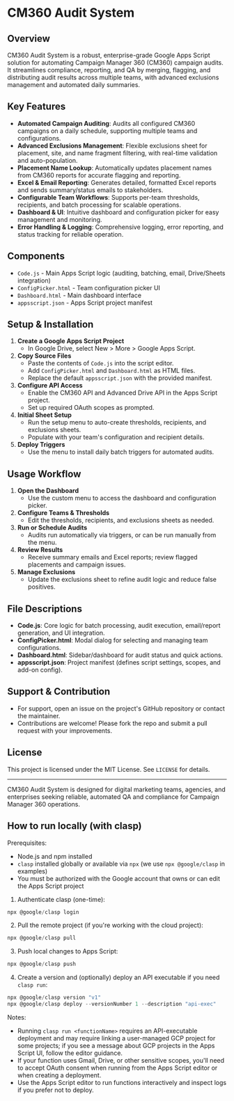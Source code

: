 
# CM360 Audit System

## Overview
CM360 Audit System is a robust, enterprise-grade Google Apps Script solution for automating Campaign Manager 360 (CM360) campaign audits. It streamlines compliance, reporting, and QA by merging, flagging, and distributing audit results across multiple teams, with advanced exclusions management and automated daily summaries.

## Key Features
- **Automated Campaign Auditing**: Audits all configured CM360 campaigns on a daily schedule, supporting multiple teams and configurations.
- **Advanced Exclusions Management**: Flexible exclusions sheet for placement, site, and name fragment filtering, with real-time validation and auto-population.
- **Placement Name Lookup**: Automatically updates placement names from CM360 reports for accurate flagging and reporting.
- **Excel & Email Reporting**: Generates detailed, formatted Excel reports and sends summary/status emails to stakeholders.
- **Configurable Team Workflows**: Supports per-team thresholds, recipients, and batch processing for scalable operations.
- **Dashboard & UI**: Intuitive dashboard and configuration picker for easy management and monitoring.
- **Error Handling & Logging**: Comprehensive logging, error reporting, and status tracking for reliable operation.

## Components
- `Code.js` - Main Apps Script logic (auditing, batching, email, Drive/Sheets integration)
- `ConfigPicker.html` - Team configuration picker UI
- `Dashboard.html` - Main dashboard interface
- `appsscript.json` - Apps Script project manifest

## Setup & Installation
1. **Create a Google Apps Script Project**
	- In Google Drive, select New > More > Google Apps Script.
2. **Copy Source Files**
	- Paste the contents of `Code.js` into the script editor.
	- Add `ConfigPicker.html` and `Dashboard.html` as HTML files.
	- Replace the default `appsscript.json` with the provided manifest.
3. **Configure API Access**
	- Enable the CM360 API and Advanced Drive API in the Apps Script project.
	- Set up required OAuth scopes as prompted.
4. **Initial Sheet Setup**
	- Run the setup menu to auto-create thresholds, recipients, and exclusions sheets.
	- Populate with your team's configuration and recipient details.
5. **Deploy Triggers**
	- Use the menu to install daily batch triggers for automated audits.

## Usage Workflow
1. **Open the Dashboard**
	- Use the custom menu to access the dashboard and configuration picker.
2. **Configure Teams & Thresholds**
	- Edit the thresholds, recipients, and exclusions sheets as needed.
3. **Run or Schedule Audits**
	- Audits run automatically via triggers, or can be run manually from the menu.
4. **Review Results**
	- Receive summary emails and Excel reports; review flagged placements and campaign issues.
5. **Manage Exclusions**
	- Update the exclusions sheet to refine audit logic and reduce false positives.

## File Descriptions
- **Code.js**: Core logic for batch processing, audit execution, email/report generation, and UI integration.
- **ConfigPicker.html**: Modal dialog for selecting and managing team configurations.
- **Dashboard.html**: Sidebar/dashboard for audit status and quick actions.
- **appsscript.json**: Project manifest (defines script settings, scopes, and add-on config).

## Support & Contribution
- For support, open an issue on the project's GitHub repository or contact the maintainer.
- Contributions are welcome! Please fork the repo and submit a pull request with your improvements.

## License
This project is licensed under the MIT License. See `LICENSE` for details.

---
CM360 Audit System is designed for digital marketing teams, agencies, and enterprises seeking reliable, automated QA and compliance for Campaign Manager 360 operations.

## How to run locally (with clasp)

Prerequisites:
- Node.js and npm installed
- `clasp` installed globally or available via `npx` (we use `npx @google/clasp` in examples)
- You must be authorized with the Google account that owns or can edit the Apps Script project

1. Authenticate clasp (one-time):

```powershell
npx @google/clasp login
```

2. Pull the remote project (if you're working with the cloud project):

```powershell
npx @google/clasp pull
```

3. Push local changes to Apps Script:

```powershell
npx @google/clasp push
```

4. Create a version and (optionally) deploy an API executable if you need `clasp run`:

```powershell
npx @google/clasp version "v1"
npx @google/clasp deploy --versionNumber 1 --description "api-exec"
```

Notes:
- Running `clasp run <functionName>` requires an API-executable deployment and may require linking a user-managed GCP project for some projects; if you see a message about GCP projects in the Apps Script UI, follow the editor guidance.
- If your function uses Gmail, Drive, or other sensitive scopes, you'll need to accept OAuth consent when running from the Apps Script editor or when creating a deployment.
- Use the Apps Script editor to run functions interactively and inspect logs if you prefer not to deploy.
